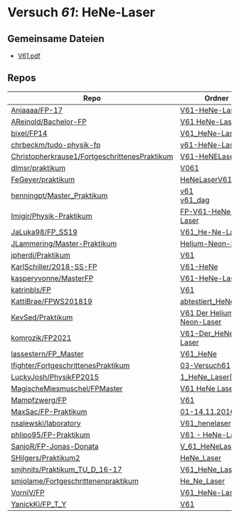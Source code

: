 # Versuch *61*: HeNe-Laser

## Gemeinsame Dateien
- [V61.pdf](https://docs.google.com/viewer?url=https://raw.githubusercontent.com/JaLuka98/FP_SS19/master/V61_He-Ne-Laser/V61.pdf)

## Repos

|                                                 Repo                                                 |                                                                       Ordner                                                                        |                                                                                           PDFs                                                                                            |
|------------------------------------------------------------------------------------------------------|-----------------------------------------------------------------------------------------------------------------------------------------------------|-------------------------------------------------------------------------------------------------------------------------------------------------------------------------------------------|
|[Anjaaaa/FP-17](../repo/Anjaaaa/FP-17)                                                                |[V61-HeNe-Laser](https://github.com/Anjaaaa/FP-17/tree/master/V61-HeNe-Laser)                                                                        |–                                                                                                                                                                                          |
|[AReinold/Bachelor-FP](../repo/AReinold/Bachelor-FP)                                                  |[V61 HeNe-Laser](https://github.com/AReinold/Bachelor-FP/tree/master/V61%20HeNe-Laser)                                                               |–                                                                                                                                                                                          |
|[bixel/FP14](../repo/bixel/FP14)                                                                      |[V61_HeNe-Laser](https://github.com/bixel/FP14/tree/master/V61_HeNe-Laser)                                                                           |–                                                                                                                                                                                          |
|[chrbeckm/tudo-physik-fp](../repo/chrbeckm/tudo-physik-fp)                                            |[v61-HeNe-Laser](https://github.com/chrbeckm/tudo-physik-fp/tree/master/v61-HeNe-Laser)                                                              |[main.pdf](https://docs.google.com/viewer?url=https://raw.githubusercontent.com/NicoWeio/awesome-ap-pdfs/main/chrbeckm%E2%88%95tudo-physik-fp/61/main.pdf) \*                              |
|[Christopherkrause1/FortgeschrittenesPraktikum](../repo/Christopherkrause1/FortgeschrittenesPraktikum)|[V61-HeNELaser](https://github.com/Christopherkrause1/FortgeschrittenesPraktikum/tree/master/V61-HeNELaser)                                          |–                                                                                                                                                                                          |
|[dlmsr/praktikum](../repo/dlmsr/praktikum)                                                            |[V061](https://github.com/dlmsr/praktikum/tree/master/V061)                                                                                          |–                                                                                                                                                                                          |
|[FeGeyer/praktikum](../repo/FeGeyer/praktikum)                                                        |[HeNeLaserV61](https://github.com/FeGeyer/praktikum/tree/master/MFP/HeNeLaserV61)                                                                    |[dokument.pdf](https://docs.google.com/viewer?url=https://raw.githubusercontent.com/NicoWeio/awesome-ap-pdfs/main/FeGeyer%E2%88%95praktikum/61/dokument.pdf) \*                            |
|[henningpt/Master_Praktikum](../repo/henningpt/Master_Praktikum)                                      |[v61](https://github.com/henningpt/Master_Praktikum/tree/master/v61)<br/>[v61_dag](https://github.com/henningpt/Master_Praktikum/tree/master/v61_dag)|[main.pdf](https://docs.google.com/viewer?url=https://raw.githubusercontent.com/NicoWeio/awesome-ap-pdfs/main/henningpt%E2%88%95Master_Praktikum/61/main.pdf) \*                           |
|[Imigir/Physik-Praktikum](../repo/Imigir/Physik-Praktikum)                                            |[FP-V61-HeNe-Laser](https://github.com/Imigir/Physik-Praktikum/tree/master/FP-V61-HeNe-Laser)                                                        |[FP-V61w.pdf](https://docs.google.com/viewer?url=https://raw.githubusercontent.com/NicoWeio/awesome-ap-pdfs/main/Imigir%E2%88%95Physik-Praktikum/61/FP-V61w.pdf) \*                        |
|[JaLuka98/FP_SS19](../repo/JaLuka98/FP_SS19)                                                          |[V61_He-Ne-Laser](https://github.com/JaLuka98/FP_SS19/tree/master/V61_He-Ne-Laser)                                                                   |–                                                                                                                                                                                          |
|[JLammering/Master-Praktikum](../repo/JLammering/Master-Praktikum)                                    |[Helium-Neon-Laser](https://github.com/JLammering/Master-Praktikum/tree/master/Helium-Neon-Laser)                                                    |[V61.pdf](https://docs.google.com/viewer?url=https://raw.githubusercontent.com/JLammering/Master-Praktikum/master/Helium-Neon-Laser/V61.pdf)                                               |
|[jpherdi/Praktikum](../repo/jpherdi/Praktikum)                                                        |[V61](https://github.com/jpherdi/Praktikum/tree/master/V61)                                                                                          |–                                                                                                                                                                                          |
|[KarlSchiller/2018-SS-FP](../repo/KarlSchiller/2018-SS-FP)                                            |[V61-HeNe](https://github.com/KarlSchiller/2018-SS-FP/tree/master/V61-HeNe)                                                                          |–                                                                                                                                                                                          |
|[kasperyvonne/MasterFP](../repo/kasperyvonne/MasterFP)                                                |[V61-HeNe-Laser](https://github.com/kasperyvonne/MasterFP/tree/master/V61-HeNe-Laser)                                                                |–                                                                                                                                                                                          |
|[katrinbls/FP](../repo/katrinbls/FP)                                                                  |[V61](https://github.com/katrinbls/FP/tree/master/V61)                                                                                               |–                                                                                                                                                                                          |
|[KattiBrae/FPWS201819](../repo/KattiBrae/FPWS201819)                                                  |[abtestiert_HeNeLaser](https://github.com/KattiBrae/FPWS201819/tree/master/BA_FP_Protokolle/abtestiert_HeNeLaser)                                    |–                                                                                                                                                                                          |
|[KevSed/Praktikum](../repo/KevSed/Praktikum)                                                          |[V61 Der Helium-Neon-Laser](https://github.com/KevSed/Praktikum/tree/master/V61%20Der%20Helium-Neon-Laser)                                           |[main.pdf](https://docs.google.com/viewer?url=https://raw.githubusercontent.com/NicoWeio/awesome-ap-pdfs/main/KevSed%E2%88%95Praktikum/61/main.pdf) \*                                     |
|[komrozik/FP2021](../repo/komrozik/FP2021)                                                            |[V61-Der_HeNe-Laser](https://github.com/komrozik/FP2021/tree/main/V61-Der_HeNe-Laser)                                                                |[V61.pdf](https://docs.google.com/viewer?url=https://raw.githubusercontent.com/komrozik/FP2021/main/V61-Der_HeNe-Laser/V61.pdf)                                                            |
|[lassestern/FP_Master](../repo/lassestern/FP_Master)                                                  |[V61_HeNe](https://github.com/lassestern/FP_Master/tree/main/V61_HeNe)                                                                               |–                                                                                                                                                                                          |
|[lfighter/FortgeschrittenesPraktikum](../repo/lfighter/FortgeschrittenesPraktikum)                    |[03-Versuch61](https://github.com/lfighter/FortgeschrittenesPraktikum/tree/master/03-Versuch61)                                                      |–                                                                                                                                                                                          |
|[LuckyJosh/PhysikFP2015](../repo/LuckyJosh/PhysikFP2015)                                              |[1_HeNe_Laser[X]](https://github.com/LuckyJosh/PhysikFP2015/tree/master/1_HeNe_Laser%5BX%5D)                                                         |–                                                                                                                                                                                          |
|[MagischeMiesmuschel/FPMaster](../repo/MagischeMiesmuschel/FPMaster)                                  |[V61 HeNe Laser](https://github.com/MagischeMiesmuschel/FPMaster/tree/master/V61%20HeNe%20Laser)                                                     |[V61.pdf](https://docs.google.com/viewer?url=https://raw.githubusercontent.com/MagischeMiesmuschel/FPMaster/master/Protokolle/V61.pdf)                                                     |
|[Mampfzwerg/FP](../repo/Mampfzwerg/FP)                                                                |[V61](https://github.com/Mampfzwerg/FP/tree/master/V61)                                                                                              |[V61_Krieg_Karzel.pdf](https://docs.google.com/viewer?url=https://raw.githubusercontent.com/Mampfzwerg/FP/master/V61/latex-template/V61_Krieg_Karzel.pdf)                                  |
|[MaxSac/FP-Praktikum](../repo/MaxSac/FP-Praktikum)                                                    |[01-14.11.2016](https://github.com/MaxSac/FP-Praktikum/tree/master/01-14.11.2016)                                                                    |–                                                                                                                                                                                          |
|[nsalewski/laboratory](../repo/nsalewski/laboratory)                                                  |[V61_henelaser](https://github.com/nsalewski/laboratory/tree/master/FP/V61_henelaser)                                                                |–                                                                                                                                                                                          |
|[phlipo95/FP-Praktikum](../repo/phlipo95/FP-Praktikum)                                                |[V61 - HeNe-Laser](https://github.com/phlipo95/FP-Praktikum/tree/master/V61%20-%20HeNe-Laser)                                                        |–                                                                                                                                                                                          |
|[SanjoR/FP-Jonas-Donata](../repo/SanjoR/FP-Jonas-Donata)                                              |[V_61_HeNeLaser](https://github.com/SanjoR/FP-Jonas-Donata/tree/master/MFP/V_61_HeNeLaser)                                                           |[V61_HeliumNeonLaser.pdf](https://docs.google.com/viewer?url=https://raw.githubusercontent.com/SanjoR/FP-Jonas-Donata/master/MFP/Fertige_Protokolle/V61_HeliumNeonLaser.pdf)               |
|[SHilgers/Praktikum2](../repo/SHilgers/Praktikum2)                                                    |[HeNe_Laser](https://github.com/SHilgers/Praktikum2/tree/master/HeNe_Laser)                                                                          |–                                                                                                                                                                                          |
|[smjhnits/Praktikum_TU_D_16-17](../repo/smjhnits/Praktikum_TU_D_16-17)                                |[V61_HeNe_Laser](https://github.com/smjhnits/Praktikum_TU_D_16-17/tree/master/Fortgeschrittenenpraktikum/Protokolle/V61_HeNe_Laser)                  |[V61_Scan.pdf](https://docs.google.com/viewer?url=https://raw.githubusercontent.com/smjhnits/Praktikum_TU_D_16-17/master/Fortgeschrittenenpraktikum/Protokolle/V61_HeNe_Laser/V61_Scan.pdf)|
|[smjolame/Fortgeschrittenenpraktikum](../repo/smjolame/Fortgeschrittenenpraktikum)                    |[He_Ne_Laser](https://github.com/smjolame/Fortgeschrittenenpraktikum/tree/master/He_Ne_Laser)                                                        |–                                                                                                                                                                                          |
|[VorniV/FP](../repo/VorniV/FP)                                                                        |[V61_HeNe-Laser](https://github.com/VorniV/FP/tree/main/V61_HeNe-Laser)                                                                              |[main.pdf](https://docs.google.com/viewer?url=https://raw.githubusercontent.com/VorniV/FP/main/V61_HeNe-Laser/build/main.pdf)                                                              |
|[YanickKi/FP_T_Y](../repo/YanickKi/FP_T_Y)                                                            |[V61](https://github.com/YanickKi/FP_T_Y/tree/main/V61)                                                                                              |–                                                                                                                                                                                          |
